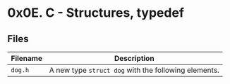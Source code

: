 # 0x0E. C - Structures, typedef

## Files 

| Filename | Description |
|--------------------------| ----------------------------------|
| `dog.h` | A new type `struct dog` with the following elements. |
